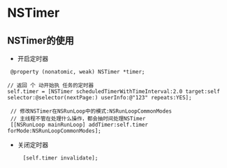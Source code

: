 # NSTimer


## NSTimer的使用 
* 开启定时器
```objc     
 @property (nonatomic, weak) NSTimer *timer;

// 返回 个 动开始执 任务的定时器
self.timer = [NSTimer scheduledTimerWithTimeInterval:2.0 target:self
selector:@selector(nextPage:) userInfo:@"123" repeats:YES];

 // 修改NSTimer在NSRunLoop中的模式:NSRunLoopCommonModes
 // 主线程不管在处理什么操作，都会抽时间处理NSTimer
 [[NSRunLoop mainRunLoop] addTimer:self.timer forMode:NSRunLoopCommonModes];
```

* 关闭定时器

```objc 
     [self.timer invalidate];
```







